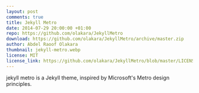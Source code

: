 ```yaml
---
layout: post
comments: true
title: Jekyll Metro
date: 2014-07-29 20:00:00 +01:00
repo: https://github.com/olakara/JekyllMetro
download: https://github.com/olakara/JekyllMetro/archive/master.zip
author: Abdel Raoof Olakara
thumbnail: jekyll-metro.webp
license: MIT
license_link: https://github.com/olakara/JekyllMetro/blob/master/LICENSE.md
---
```


jekyll metro is a Jekyll theme, inspired by Microsoft's Metro design principles.
